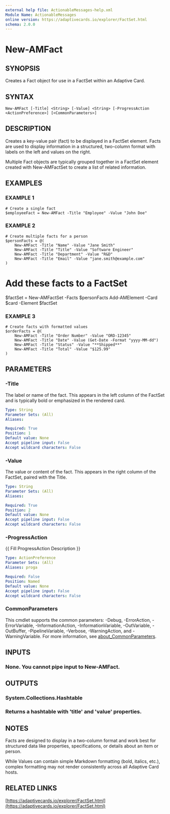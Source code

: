 ```yaml
---
external help file: ActionableMessages-help.xml
Module Name: ActionableMessages
online version: https://adaptivecards.io/explorer/FactSet.html
schema: 2.0.0
---
```


# New-AMFact

## SYNOPSIS
Creates a Fact object for use in a FactSet within an Adaptive Card.

## SYNTAX

```
New-AMFact [-Title] <String> [-Value] <String> [-ProgressAction <ActionPreference>] [<CommonParameters>]
```

## DESCRIPTION
Creates a key-value pair (fact) to be displayed in a FactSet element.
Facts are used to display information in a structured, two-column format
with labels on the left and values on the right.

Multiple Fact objects are typically grouped together in a FactSet element
created with New-AMFactSet to create a list of related information.

## EXAMPLES

### EXAMPLE 1
```
# Create a single fact
$employeeFact = New-AMFact -Title "Employee" -Value "John Doe"
```

### EXAMPLE 2
```
# Create multiple facts for a person
$personFacts = @(
    New-AMFact -Title "Name" -Value "Jane Smith"
    New-AMFact -Title "Title" -Value "Software Engineer"
    New-AMFact -Title "Department" -Value "R&D"
    New-AMFact -Title "Email" -Value "jane.smith@example.com"
)
```

# Add these facts to a FactSet
$factSet = New-AMFactSet -Facts $personFacts
Add-AMElement -Card $card -Element $factSet

### EXAMPLE 3
```
# Create facts with formatted values
$orderFacts = @(
    New-AMFact -Title "Order Number" -Value "ORD-12345"
    New-AMFact -Title "Date" -Value (Get-Date -Format "yyyy-MM-dd")
    New-AMFact -Title "Status" -Value "**Shipped**"
    New-AMFact -Title "Total" -Value "$125.99"
)
```

## PARAMETERS

### -Title
The label or name of the fact.
This appears in the left column of the FactSet
and is typically bold or emphasized in the rendered card.

```yaml
Type: String
Parameter Sets: (All)
Aliases:

Required: True
Position: 1
Default value: None
Accept pipeline input: False
Accept wildcard characters: False
```

### -Value
The value or content of the fact.
This appears in the right column of the FactSet,
paired with the Title.

```yaml
Type: String
Parameter Sets: (All)
Aliases:

Required: True
Position: 2
Default value: None
Accept pipeline input: False
Accept wildcard characters: False
```

### -ProgressAction
{{ Fill ProgressAction Description }}

```yaml
Type: ActionPreference
Parameter Sets: (All)
Aliases: proga

Required: False
Position: Named
Default value: None
Accept pipeline input: False
Accept wildcard characters: False
```

### CommonParameters
This cmdlet supports the common parameters: -Debug, -ErrorAction, -ErrorVariable, -InformationAction, -InformationVariable, -OutVariable, -OutBuffer, -PipelineVariable, -Verbose, -WarningAction, and -WarningVariable. For more information, see [about_CommonParameters](http://go.microsoft.com/fwlink/?LinkID=113216).

## INPUTS

### None. You cannot pipe input to New-AMFact.
## OUTPUTS

### System.Collections.Hashtable
### Returns a hashtable with 'title' and 'value' properties.
## NOTES
Facts are designed to display in a two-column format and work best for structured
data like properties, specifications, or details about an item or person.

While Values can contain simple Markdown formatting (bold, italics, etc.),
complex formatting may not render consistently across all Adaptive Card hosts.

## RELATED LINKS

[https://adaptivecards.io/explorer/FactSet.html](https://adaptivecards.io/explorer/FactSet.html)

